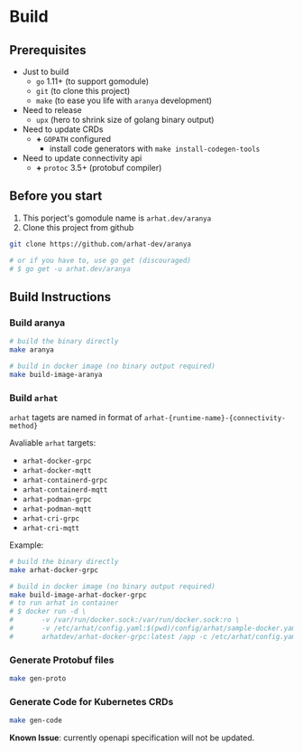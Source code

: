 # Build

## Prerequisites

- Just to build
  - `go` 1.11+ (to support gomodule)
  - `git` (to clone this project)
  - `make` (to ease you life with `aranya` development)
- Need to release
  - `upx` (hero to shrink size of golang binary output)
- Need to update CRDs
  - __+__ `GOPATH` configured
    - install code generators with `make install-codegen-tools`
- Need to update connectivity api
  - __+__ `protoc` 3.5+ (protobuf compiler)

## Before you start

1. This porject's gomodule name is `arhat.dev/aranya`
2. Clone this project from github

```bash
git clone https://github.com/arhat-dev/aranya

# or if you have to, use go get (discouraged)
# $ go get -u arhat.dev/aranya
```

## Build Instructions

### Build aranya

```bash
# build the binary directly
make aranya

# build in docker image (no binary output required)
make build-image-aranya
```

### Build `arhat`

`arhat` tagets are named in format of `arhat-{runtime-name}-{connectivity-method}`

Avaliable `arhat` targets:

- `arhat-docker-grpc`
- `arhat-docker-mqtt`
- `arhat-containerd-grpc`
- `arhat-containerd-mqtt`
- `arhat-podman-grpc`
- `arhat-podman-mqtt`
- `arhat-cri-grpc`
- `arhat-cri-mqtt`

Example:

```bash
# build the binary directly
make arhat-docker-grpc

# build in docker image (no binary output required)
make build-image-arhat-docker-grpc
# to run arhat in container
# $ docker run -d \
#       -v /var/run/docker.sock:/var/run/docker.sock:ro \
#       -v /etc/arhat/config.yaml:$(pwd)/config/arhat/sample-docker.yaml:ro \
#       arhatdev/arhat-docker-grpc:latest /app -c /etc/arhat/config.yaml
```

### Generate Protobuf files

```bash
make gen-proto
```

### Generate Code for Kubernetes CRDs

```bash
make gen-code
```

__Known Issue__: currently openapi specification will not be updated.
